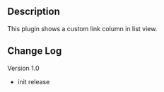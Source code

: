 ## Description

This plugin shows a custom link column in list view.

## Change Log

Version 1.0

-   init release
